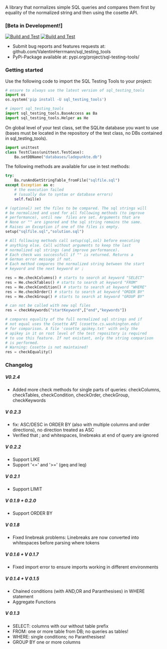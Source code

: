 A library that normalizes simple SQL queries and compares them first by equality of the normalized string and then using the cosette API. 

### [Beta in Development!]
 [![Build and Test](https://github.com/ValentinHerrmann/sql_testing_tools/actions/workflows/python-build.yml/badge.svg)](https://github.com/ValentinHerrmann/sql_testing_tools/actions/workflows/python-build.yml)
 [![Build and Test](https://github.com/ValentinHerrmann/sql_testing_tools/actions/workflows/python-unittests.yml/badge.svg)](https://github.com/ValentinHerrmann/sql_testing_tools/actions/workflows/python-unittests.yml)

- Submit bug reports and features requests at: github.com/ValentinHerrmann/sql_testing_tools
- PyPi-Package available at: pypi.org/project/sql-testing-tools/ 



### Getting started

Use the following code to import the SQL Testing Tools to your project:
``` python
# ensure to always use the latest version of sql_testing_tools
import os
os.system('pip install -U sql_testing_tools')

# import sql_testing_tools
import sql_testing_tools.BaseAccess as Ba
import sql_testing_tools.Helper as He
```

On global level of your test class, set the SQLite database you want to use (bases must be located in the repository of the test class, no DBs contained in sql_testing_tools).
``` python
import unittest 
class TestClass(unittest.TestCase):
    Ba.setDBName("databases/ladepunkte.db") 
```

The following methods are available for use in test methods:
``` python
try:
    Ba.runAndGetStringTable_fromFile("sqlfile.sql")
except Exception as e:
    # the execution failed 
    # (usually due to syntax or database errors)
    self.fail(e)

# (optional) set the files to be compared. The sql strings will 
# be normalized and used for all following methods (to improve 
# performance), until new  files are set. Arguments that are
# None or "" are ignored and the sql string remains the same.
# Raises an Exception if one of the files is empty.
setup("sqlfile.sql","solution.sql")

# All following methods call setup(sql,sol) before executing 
# anything else. Call without arguments to keep the last 
# normalized sql strings (and improve performance).
# Each check was successfull if "" is returned. Returns a 
# German error message if not.
# Each method compares the normalized string between the start
# keyword and the next keyword or ;

res = He.checkColumns() # starts to search at keyword "SELECT"
res = He.checkTables() # starts to search at keyword "FROM"
res = He.checkCondition() # starts to search at keyword "WHERE"
res = He.checkOrder() # starts to search at keyword "ORDER BY"
res = He.checkGroup() # starts to search at keyword "GROUP BY"

# can not be called with new sql files
res = checkKeywords("startKeyword",["end","keywords"]) 

# compares equality of the full normalized sql strings and if 
# not equal uses the Cosette API (cosette.cs.washington.edu)
# for comparison. A file 'cosette_apikey.txt' with only the 
# apikey in it on root level of the test repository is required 
# to use this feature. If not existant, only the string comparison
# is performed.
# Warning: Cosette is not maintained!
res = checkEquality()
```









### Changelog

##### V0.2.4
- Added more check methods for single parts of queries: checkColumns, checkTables, checkCondition, checkOrder, checkGroup, checkKeywords

##### V 0.2.3
- fix: ASC/DESC in ORDER BY (also with multiple columns and order directions), no direction treated as ASC
- Verified that ; and whitespaces, linebreaks at end of query are ignored

##### V 0.2.2 
- Support LIKE
- Support '<=' and '>=' (geq and leq)

##### V 0.2.1
- Support LIMIT
  
##### V 0.1.9 + 0.2.0
- Support ORDER BY

##### V 0.1.8
- Fixed linebreak problems: Linebreaks are now converted into whitespaces before parsing where tokens

##### V 0.1.6 + V 0.1.7
- Fixed import error to ensure imports working in different environments

##### V 0.1.4 + V 0.1.5
- Chained conditions (with AND,OR and Paranthesises) in WHERE statement
- Aggregate Functions

##### V 0.1.3
- SELECT: columns with our without table prefix
- FROM: one or more table from DB; no queries as tables!
- WHERE: single conditions; no Paranthesises!
- GROUP BY one or more columns

